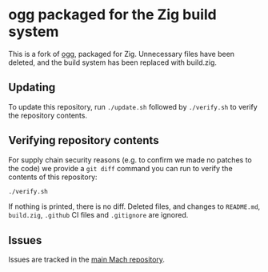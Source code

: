# ogg packaged for the Zig build system

This is a fork of [ogg](https://github.com/xiph/ogg), packaged for Zig. Unnecessary files have been deleted, and the build system has been replaced with build.zig.

## Updating

To update this repository, run `./update.sh` followed by `./verify.sh` to verify the repository contents.

## Verifying repository contents

For supply chain security reasons (e.g. to confirm we made no patches to the code) we provide a `git diff` command you can run to verify the contents of this repository:

```sh
./verify.sh
```

If nothing is printed, there is no diff. Deleted files, and changes to `README.md`, `build.zig`, `.github` CI files and `.gitignore` are ignored.

## Issues

Issues are tracked in the [main Mach repository](https://github.com/hexops/mach/issues?q=is%3Aissue+is%3Aopen+label%3Aogg).
